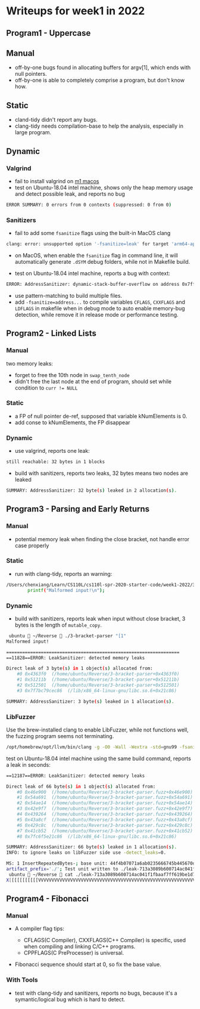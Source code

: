# Writeups for week1 in 2022

## Program1 - Uppercase

## Manual

* off-by-one bugs found in allocating buffers for argv[1], which ends with null pointers.
* off-by-one is able to completely comprise a program, but don't know how.

## Static

* cland-tidy didn't report any bugs.
* clang-tidy needs compilation-base to help the analysis, especially in large program.

## Dynamic

### Valgrind

* fail to install valgrind on [m1 macos](https://github.com/LouisBrunner/valgrind-macos/issues/47)
* test on Ubuntu-18.04 intel machine, shows only the heap memory usage and detect possible leak, and reports no bug

```bash
ERROR SUMMARY: 0 errors from 0 contexts (suppressed: 0 from 0)
```

### Sanitizers

* fail to add some `fsanitize` flags using the built-in MacOS clang

```bash
clang: error: unsupported option '-fsanitize=leak' for target 'arm64-apple-darwin21.4.0'
```

* on MacOS, when enable the `fsanitize` flag in command line, it will automatically generate `.dSYM` debug folders, while not in Makefile build.

* test on Ubuntu-18.04 intel machine, reports a bug with context:

```bash
ERROR: AddressSanitizer: dynamic-stack-buffer-overflow on address 0x7fffffffe0e5 at pc 0x000000512285 bp 0x7fffffffe020 sp 0x7fffffffe018
```

* use pattern-matching to build multiple files.
* add `-fsanitize=address...` to compile variables `CFLAGS`, `CXXFLAGS` and `LDFLAGS` in makefile when in debug mode to auto enable memory-bug detection, while remove it in release mode or performance testing.

## Program2 - Linked Lists

### Manual

two memory leaks:

* forget to free the 10th node in `swap_tenth_node`
* didn't free the last node at the end of program, should set while condition to `curr != NULL`

### Static

* a FP of null pointer de-ref, supposed that variable kNumElements is 0.
* add conse to kNumElements, the FP disappear

### Dynamic

* use valgrind, reports one leak:

```bash
still reachable: 32 bytes in 1 blocks
```

* build with sanitizers, reports two leaks, 32 bytes means two nodes are leaked

```bash
SUMMARY: AddressSanitizer: 32 byte(s) leaked in 2 allocation(s).
```

## Program3 - Parsing and Early Returns

### Manual

* potential memory leak when finding the close bracket, not handle error case properly

### Static

* run with clang-tidy, reports an warning:

```bash
/Users/chenxiang/Learn/CS110L/cs110l-spr-2020-starter-code/week1-2022/3-bracket-parser.c:33:9: warning: Potential leak of memory pointed to by 'mutable_copy' [clang-analyzer-unix.Malloc]
        printf("Malformed input!\n");
```

### Dynamic

* build with sanitizers, reports leak when input without close bracket, 3 bytes is the length of `mutable_copy`.

```bash
 ubuntu  ~/Reverse  ./3-bracket-parser "[1"
Malformed input!

=================================================================
==11828==ERROR: LeakSanitizer: detected memory leaks

Direct leak of 3 byte(s) in 1 object(s) allocated from:
    #0 0x4363f0  (/home/ubuntu/Reverse/3-bracket-parser+0x4363f0)
    #1 0x51211b  (/home/ubuntu/Reverse/3-bracket-parser+0x51211b)
    #2 0x512501  (/home/ubuntu/Reverse/3-bracket-parser+0x512501)
    #3 0x7f7bc79cec86  (/lib/x86_64-linux-gnu/libc.so.6+0x21c86)

SUMMARY: AddressSanitizer: 3 byte(s) leaked in 1 allocation(s).
```

### LibFuzzer

Use the brew-installed clang to enable LibFuzzer, while not functions well, the fuzzing program seems not terminating.

```bash
/opt/homebrew/opt/llvm/bin/clang -g -O0 -Wall -Wextra -std=gnu99 -fsanitize=fuzzer,address,leak -o 3-bracket-parser.fuzz 3-bracket-parser.c
```

test on Ubuntu-18.04 intel machine using the same build command, reports a leak in seconds:

```bash
==12187==ERROR: LeakSanitizer: detected memory leaks

Direct leak of 66 byte(s) in 1 object(s) allocated from:
    #0 0x46e900  (/home/ubuntu/Reverse/3-bracket-parser.fuzz+0x46e900)
    #1 0x54a691  (/home/ubuntu/Reverse/3-bracket-parser.fuzz+0x54a691)
    #2 0x54ae14  (/home/ubuntu/Reverse/3-bracket-parser.fuzz+0x54ae14)
    #3 0x42e9f7  (/home/ubuntu/Reverse/3-bracket-parser.fuzz+0x42e9f7)
    #4 0x439264  (/home/ubuntu/Reverse/3-bracket-parser.fuzz+0x439264)
    #5 0x43a8cf  (/home/ubuntu/Reverse/3-bracket-parser.fuzz+0x43a8cf)
    #6 0x429c8c  (/home/ubuntu/Reverse/3-bracket-parser.fuzz+0x429c8c)
    #7 0x41cb52  (/home/ubuntu/Reverse/3-bracket-parser.fuzz+0x41cb52)
    #8 0x7fc6f5e21c86  (/lib/x86_64-linux-gnu/libc.so.6+0x21c86)

SUMMARY: AddressSanitizer: 66 byte(s) leaked in 1 allocation(s).
INFO: to ignore leaks on libFuzzer side use -detect_leaks=0.

MS: 1 InsertRepeatedBytes-; base unit: 44f4b07071a6ab0235666745b445670da6c18abe
artifact_prefix='./'; Test unit written to ./leak-713a3089b600714ac041f1fbaaf7ff619be1d74e
 ubuntu  ~/Reverse  cat ./leak-713a3089b600714ac041f1fbaaf7ff619be1d74e
X[[[[[[[[[[[VVVVVVVVVVVVVVVVVVVVVVVVVVVVVVVVVVVVVVVVVVVVVVVVVVVVVVVVVVVVVVVVVVVVVVVVVVVVVVVVVVVVVVVVV�������������������������������������%
```

## Program4 - Fibonacci

### Manual

* A compiler flag tips:
  * CFLAGS(C Compiler), CXXFLAGS(C++ Compiler) is specific, used when compiling and linking C/C++ programs.
  * CPPFLAGS(C PreProcesser) is universal.

* Fibonacci sequence should start at 0, so fix the base value.

### With Tools

* test with clang-tidy and sanitizers, reports no bugs, because it's a symantic/logical bug which is hard to detect.
